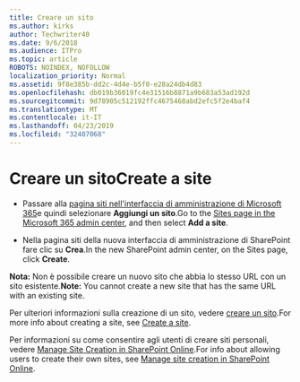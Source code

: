 ```yaml
---
title: Creare un sito
ms.author: kirks
author: Techwriter40
ms.date: 9/6/2018
ms.audience: ITPro
ms.topic: article
ROBOTS: NOINDEX, NOFOLLOW
localization_priority: Normal
ms.assetid: 9f8e385b-dd2c-4d4e-b5f0-e28a24db4d83
ms.openlocfilehash: db019b36019fc4e31516b8871a9b683a53ad192d
ms.sourcegitcommit: 9d78905c512192ffc4675468abd2efc5f2e4baf4
ms.translationtype: MT
ms.contentlocale: it-IT
ms.lasthandoff: 04/23/2019
ms.locfileid: "32407068"
---
```

# <a name="create-a-site"></a><span data-ttu-id="d4e83-102">Creare un sito</span><span class="sxs-lookup"><span data-stu-id="d4e83-102">Create a site</span></span>

- <span data-ttu-id="d4e83-103">Passare alla [pagina siti nell'interfaccia di amministrazione di Microsoft 365](https://portal.office.com/adminportal/home#/SitesList)e quindi selezionare **Aggiungi un sito**.</span><span class="sxs-lookup"><span data-stu-id="d4e83-103">Go to the [Sites page in the Microsoft 365 admin center](https://portal.office.com/adminportal/home#/SitesList), and then select **Add a site**.</span></span> 
    
- <span data-ttu-id="d4e83-104">Nella pagina siti della nuova interfaccia di amministrazione di SharePoint fare clic su **Crea**.</span><span class="sxs-lookup"><span data-stu-id="d4e83-104">In the new SharePoint admin center, on the Sites page, click **Create**.</span></span> 
    
 <span data-ttu-id="d4e83-105">**Nota:** Non è possibile creare un nuovo sito che abbia lo stesso URL con un sito esistente.</span><span class="sxs-lookup"><span data-stu-id="d4e83-105">**Note:** You cannot create a new site that has the same URL with an existing site.</span></span> 
  
<span data-ttu-id="d4e83-106">Per ulteriori informazioni sulla creazione di un sito, vedere [creare un sito](https://go.microsoft.com/fwlink/?linkid=866295).</span><span class="sxs-lookup"><span data-stu-id="d4e83-106">For more info about creating a site, see [Create a site](https://go.microsoft.com/fwlink/?linkid=866295).</span></span>
  
<span data-ttu-id="d4e83-107">Per informazioni su come consentire agli utenti di creare siti personali, vedere [Manage Site Creation in SharePoint Online](https://go.microsoft.com/fwlink/?linkid=866296).</span><span class="sxs-lookup"><span data-stu-id="d4e83-107">For info about allowing users to create their own sites, see [Manage site creation in SharePoint Online](https://go.microsoft.com/fwlink/?linkid=866296).</span></span>
  

